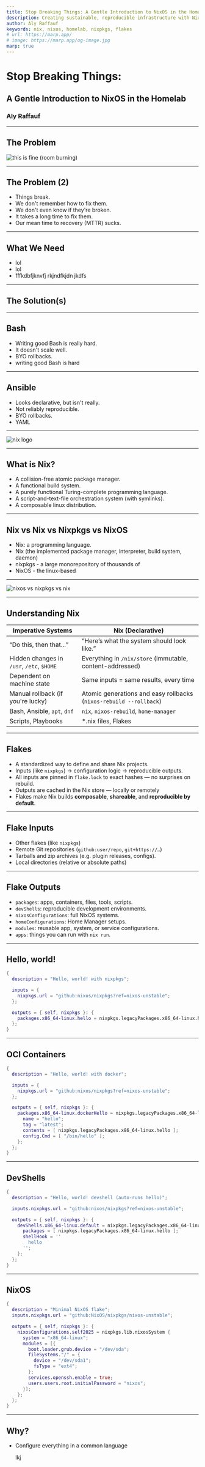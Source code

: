```yaml
---
title: Stop Breaking Things: A Gentle Introduction to NixOS in the Homelab
description: Creating sustainable, reproducible infrastructure with Nix.
author: Aly Raffauf
keywords: nix, nixos, homelab, nixpkgs, flakes
# url: https://marp.app/
# image: https://marp.app/og-image.jpg
marp: true
---
```


# Stop Breaking Things:

## A Gentle Introduction to NixOS in the Homelab

### Aly Raffauf

---

## The Problem

![this is fine (room burning)](./img/thisisfine.png)

---

## The Problem (2)

- Things break.
- We don't remember how to fix them.
- We don't even know if they're broken.
- It takes a long time to fix them.
- Our mean time to recovery (MTTR) sucks.

---

## What We Need

- lol
- lol
- fffkdbfjknvfj rkjndfkjdn jkdfs

---

## The Solution(s)

---

## Bash

- Writing good Bash is really hard.
- It doesn't scale well.
- BYO rollbacks.
- writing good Bash is hard

---

## Ansible

- Looks declarative, but isn't really.
- Not reliably reproducible.
- BYO rollbacks.
- YAML

---

![nix logo](./img/nixlogo.png)

---

## What is Nix?

- A collision-free atomic package manager.
- A functional build system.
- A purely functional Turing-complete programming language.
- A script-and-text-file orchestration system (with symlinks).
- A composable linux distribution.

---

## Nix vs Nix vs Nixpkgs vs NixOS

- Nix: a programming language.
- Nix (the implemented package manager, interpreter, build system, daemon)
- nixpkgs - a large monorepository of thousands of
- NixOS - the linux-based

---

![nixos vs nixpkgs vs nix](./img/nixpkgsisnotnixosisnotnix.png)

---

## Understanding Nix

| Imperative Systems                        | Nix (Declarative)                                                  |
| ----------------------------------------- | ------------------------------------------------------------------ |
| “Do this, then that...”                   | “Here’s what the system should look like.”                         |
| Hidden changes in `/usr`, `/etc`, `$HOME` | Everything in `/nix/store` (immutable, content-addressed)          |
| Dependent on machine state                | Same inputs = same results, every time                             |
| Manual rollback (if you're lucky)         | Atomic generations and easy rollbacks (`nixos-rebuild --rollback`) |
| Bash, Ansible, `apt`, `dnf`               | `nix`, `nixos-rebuild`, `home-manager`                             |
| Scripts, Playbooks                        | \*.nix files, Flakes                                               |

---

## Flakes

- A standardized way to define and share Nix projects.
- Inputs (like `nixpkgs`) → configuration logic → reproducible outputs.
- All inputs are pinned in `flake.lock` to exact hashes — no surprises on rebuild.
- Outputs are cached in the Nix store — locally or remotely
- Flakes make Nix builds **composable**, **shareable**, and **reproducible by default**.

---

## Flake Inputs

- Other flakes (like `nixpkgs`)
- Remote Git repositories (`github:user/repo`, `git+https://…`)
- Tarballs and zip archives (e.g. plugin releases, configs).
- Local directories (relative or absolute paths)

---

## Flake Outputs

- `packages`: apps, containers, files, tools, scripts.
- `devShells`: reproducible development environments.
- `nixosConfigurations`: full NixOS systems.
- `homeConfigurations`: Home Manager setups.
- `modules`: reusable app, system, or service configurations.
- `apps`: things you can run with `nix run`.

---

## Hello, world!

```nix
{
  description = "Hello, world! with nixpkgs";

  inputs = {
    nixpkgs.url = "github:nixos/nixpkgs?ref=nixos-unstable";
  };

  outputs = { self, nixpkgs }: {
    packages.x86_64-linux.hello = nixpkgs.legacyPackages.x86_64-linux.hello;
  };
}
```

---

## OCI Containers

```nix
{
  description = "Hello, world! with docker";

  inputs = {
    nixpkgs.url = "github:nixos/nixpkgs?ref=nixos-unstable";
  };

  outputs = { self, nixpkgs }: {
    packages.x86_64-linux.dockerHello = nixpkgs.legacyPackages.x86_64-linux.dockerTools.buildImage {
      name = "hello";
      tag = "latest";
      contents = [ nixpkgs.legacyPackages.x86_64-linux.hello ];
      config.Cmd = [ "/bin/hello" ];
    };
  };
}
```

---

## DevShells

```nix
{
  description = "Hello, world! devshell (auto-runs hello)";

  inputs.nixpkgs.url = "github:nixos/nixpkgs?ref=nixos-unstable";

  outputs = { self, nixpkgs }: {
    devShells.x86_64-linux.default = nixpkgs.legacyPackages.x86_64-linux.mkShell {
      packages = [ nixpkgs.legacyPackages.x86_64-linux.hello ];
      shellHook = ''
        hello
      '';
    };
  };
}
```

---

## NixOS

```nix
{
  description = "Minimal NixOS flake";
  inputs.nixpkgs.url = "github:NixOS/nixpkgs/nixos-unstable";

  outputs = { self, nixpkgs }: {
    nixosConfigurations.self2025 = nixpkgs.lib.nixosSystem {
      system = "x86_64-linux";
      modules = [{
        boot.loader.grub.device = "/dev/sda";
        fileSystems."/" = {
          device = "/dev/sda1";
          fsType = "ext4";
        };
        services.openssh.enable = true;
        users.users.root.initialPassword = "nixos";
      }];
    };
  };
}
```

---

## Why?

- Configure everything in a common language

  lkj
